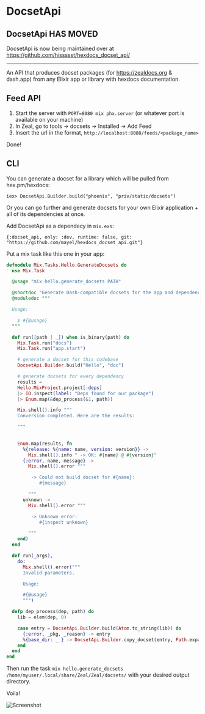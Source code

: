 # DocsetApi

## **DocsetApi HAS MOVED**

DocsetApi is now being maintained over at https://github.com/hissssst/hexdocs_docset_api/

---

An API that produces docset packages (for https://zealdocs.org & dash.app) from any Elixir app or library with hexdocs documentation. 

## Feed API

1. Start the server with `PORT=8080 mix phx.server` (or whatever port is available on your machine)
2. In Zeal, go to tools -> docsets -> Installed -> Add Feed
3. Insert the url in the format, `http://localhost:8080/feeds/<package_name>`

Done!

## CLI

You can generate a docset for a library which will be pulled from hex.pm/hexdocs:

`iex> DocsetApi.Builder.build("phoenix", "priv/static/docsets")`

Or you can go further and generate docsets for your own Elixir application + all of its dependencies at once. 

Add DocsetApi as a dependecy in `mix.exs`:

`{:docset_api, only: :dev, runtime: false, git: "https://github.com/mayel/hexdocs_docset_api.git"}`

Put a mix task like this one in your app:

```elixir
defmodule Mix.Tasks.Hello.GenerateDocsets do
  use Mix.Task

  @usage "mix hello.generate_docsets PATH"

  @shortdoc "Generate Dash-compatible docsets for the app and dependencies."
  @moduledoc """

  Usage:

    $ #{@usage}
  """

  def run([path | _]) when is_binary(path) do
    Mix.Task.run("docs")
    Mix.Task.run("app.start")

    # generate a docset for this codebase
    DocsetApi.Builder.build("Hello", "doc")

    # generate docsets for every dependency
    results =
    Hello.MixProject.project[:deps]
    |> IO.inspect(label: "Deps found for our package")
    |> Enum.map(&dep_process(&1, path))

    Mix.shell().info """
    Conversion completed. Here are the results:

    """

    
    Enum.map(results, fn
      %{release: %{name: name, version: version}} ->
        Mix.shell().info " -> OK: #{name} @ #{version}"
      {:error, name, message} ->
        Mix.shell().error """

         -> Could not build docset for #{name}:
            #{message}

        """
      unknown ->
        Mix.shell().error """

         -> Unknown error:
            #{inspect unknown}

        """
    end)
  end

  def run(_args),
    do:
      Mix.shell().error("""
      Invalid parameters.

      Usage:

      #{@usage}
      """)

  defp dep_process(dep, path) do
    lib = elem(dep, 0)

    case entry = DocsetApi.Builder.build(Atom.to_string(lib)) do
      {:error, _pkg, _reason} -> entry
      %{base_dir: _ } -> DocsetApi.Builder.copy_docset(entry, Path.expand(path))
    end
  end
end
```

Then run the task `mix hello.generate_docsets /home/myuser/.local/share/Zeal/Zeal/docsets/` with your desired output directory. 

Voila!

![Screenshot](https://i.imgur.com/hBfzXoO.png)
